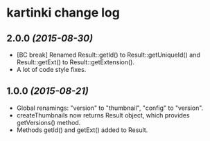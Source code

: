 # kartinki change log

## 2.0.0 *(2015-08-30)*
- [BC break] Renamed Result::getId() to Result::getUniqueId() and Result::getExt() to Result::getExtension().
- A lot of code style fixes.

## 1.0.0 *(2015-08-21)*

- Global renamings: "version" to "thumbnail", "config" to "version". 
- createThumbnails now returns Result object, which provides getVersions() method.
- Methods getId() and getExt() added to Result.
